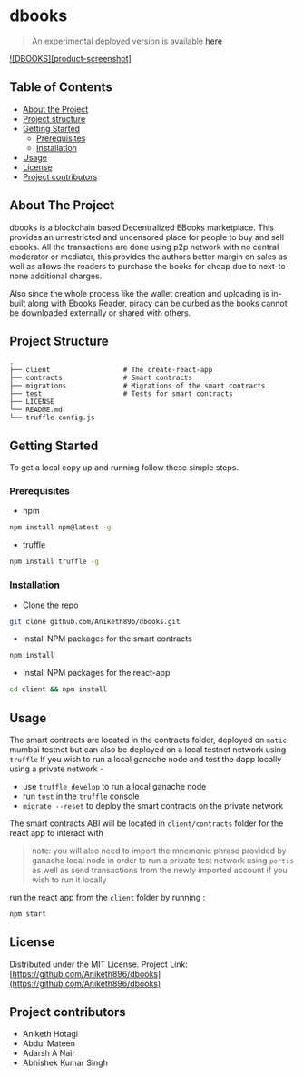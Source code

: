 # **dbooks**

> An experimental deployed version is available [here](https://dbooks.netlify.app/)

[![DBOOKS][product-screenshot]](https://github.com/Aniketh896/dbooks/client/public/dbooks-logo.svg)

## Table of Contents

* [About the Project](#about-the-project)
* [Project structure](#project-structure)
* [Getting Started](#getting-started)
  * [Prerequisites](#prerequisites)
  * [Installation](#installation)
* [Usage](#usage)
* [License](#license)
* [Project contributors](#project-contributors)

## About The Project

dbooks is a blockchain based Decentralized EBooks marketplace. This provides an unrestricted and uncensored place for people to buy and sell ebooks. All the transactions are done using p2p network with no central moderator or mediater, this provides the authors better margin on sales as well as allows the readers to purchase the books for cheap due to next-to-none additional charges. 

Also since the whole process like the wallet creation and uploading is in-built along with Ebooks Reader, piracy can be curbed as the books cannot be downloaded externally or shared with others.

## Project Structure

```
.
├── client                  # The create-react-app 
├── contracts               # Smart contracts
├── migrations              # Migrations of the smart contracts
├── test                    # Tests for smart contracts
├── LICENSE
└── README.md
└── truffle-config.js
```

## Getting Started

To get a local copy up and running follow these simple steps.

### Prerequisites
- npm
```sh
npm install npm@latest -g
```
- truffle
```sh
npm install truffle -g
```

### Installation

- Clone the repo
```sh
git clone github.com/Aniketh896/dbooks.git
```

- Install NPM packages for the smart contracts
```sh
npm install
```

- Install NPM packages for the react-app
```sh
cd client && npm install
```

## Usage

The smart contracts are located in the contracts folder, deployed on `matic` mumbai testnet but can also be deployed on a local testnet network using `truffle`
If you wish to run a local ganache node and test the dapp locally using a private network -
- use `truffle develop` to run a local ganache node 
- run `test` in the `truffle` console
- `migrate --reset` to deploy the smart contracts on the private network

The smart contracts ABI will be located in `client/contracts` folder for the react app to interact with
> note: you will also need to import the mnemonic phrase provided by ganache local node in order to run a private test network using `portis` as well as send transactions from the newly imported account if you wish to run it locally 

run the react app from the `client` folder by running :
```sh
npm start
```



## License

Distributed under the MIT License.
Project Link: [https://github.com/Aniketh896/dbooks](https://github.com/Aniketh896/dbooks)
## Project contributors
- Aniketh Hotagi
- Abdul Mateen
- Adarsh A Nair
- Abhishek Kumar Singh

